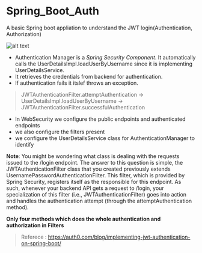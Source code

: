 # Spring_Boot_Auth
A basic Spring boot appliation to understand the JWT login(Authentication, Authorization)

![alt text](https://www.javainuse.com/62-11-min.JPG)

* Authentication Manager is a *Spring Security Component*. It automatically calls the UserDetailsImpl.loadUserByUsername since it is implementing UserDetailsService. 
* It retrieves the credentials from backend for authentication.
* If authentication fails it itslef throws an exception. 

> JWTAuthenticationFilter.attemptAuthentication ->  UserDetailsImpl.loadUserByUsername ->  JWTAuthenticationFilter.successfulAuthentication

* In WebSecurity we configure the public endpoints and authenticated endpoints
* we also configure the filters present
* we configure the UserDetailsService class for AuthenticationManager to identify

**Note**: You might be wondering what class is dealing with the requests issued to the /login endpoint. The answer to this question is simple, the JWTAuthenticationFilter class that you created previously extends UsernamePasswordAuthenticationFilter. This filter, which is provided by Spring Security, registers itself as the responsible for this endpoint. As such, whenever your backend API gets a request to /login, your specialization of this filter (i.e., JWTAuthenticationFilter) goes into action and handles the authentication attempt (through the attemptAuthentication method).

**Only four methods which does the whole authentication and authorization in Filters**

> Referece : https://auth0.com/blog/implementing-jwt-authentication-on-spring-boot/
